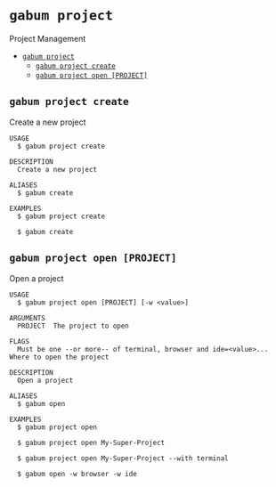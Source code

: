 `gabum project`
===============

Project Management

- [`gabum project`](#gabum-project)
  - [`gabum project create`](#gabum-project-create)
  - [`gabum project open [PROJECT]`](#gabum-project-open-project)

## `gabum project create`

Create a new project

```
USAGE
  $ gabum project create

DESCRIPTION
  Create a new project

ALIASES
  $ gabum create

EXAMPLES
  $ gabum project create

  $ gabum create
```

## `gabum project open [PROJECT]`

Open a project

```
USAGE
  $ gabum project open [PROJECT] [-w <value>]

ARGUMENTS
  PROJECT  The project to open

FLAGS
  Must be one --or more-- of terminal, browser and ide=<value>...  Where to open the project

DESCRIPTION
  Open a project

ALIASES
  $ gabum open

EXAMPLES
  $ gabum project open

  $ gabum project open My-Super-Project

  $ gabum project open My-Super-Project --with terminal

  $ gabum open -w browser -w ide
```
